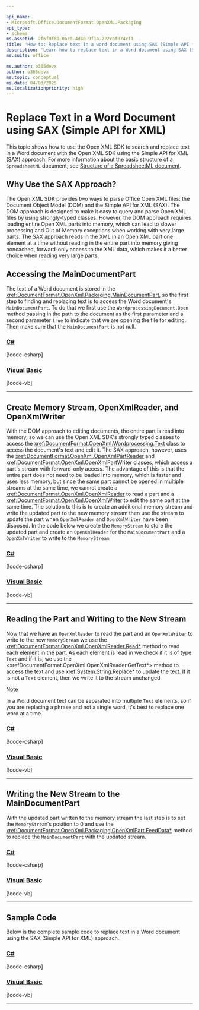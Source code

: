 ```yaml
---

api_name:
- Microsoft.Office.DocumentFormat.OpenXML.Packaging
api_type:
- schema
ms.assetid: 2f6f0f89-0ac0-4d40-9f1a-222caf074cf1
title: 'How to: Replace text in a word document using SAX (Simple API for XML)'
description: 'Learn how to replace text in a Word document using SAX (Simple API for XML)'
ms.suite: office

ms.author: o365devx
author: o365devx
ms.topic: conceptual
ms.date: 04/03/2025
ms.localizationpriority: high
---
```

# Replace Text in a Word Document using SAX (Simple API for XML)

This topic shows how to use the Open XML SDK to search and replace text in a Word document with the
Open XML SDK using the Simple API for XML (SAX) approach. For more information about the basic structure
of a `SpreadsheetML` document, see [Structure of a SpreadsheetML document](structure-of-a-spreadsheetml-document.md).

## Why Use the SAX Approach?

The Open XML SDK provides two ways to parse Office Open XML files: the Document Object Model (DOM) and the Simple API for XML (SAX). The DOM approach is designed to make it easy to query and parse Open XML files by using strongly-typed classes. However, the DOM approach requires loading entire Open XML parts into memory, which can lead to slower processing and Out of Memory exceptions when working with very large parts. The SAX approach reads in the XML in an Open XML part one element at a time without reading in the entire part into memory giving noncached, forward-only access to the XML data, which makes it a better choice when reading very large parts.

## Accessing the MainDocumentPart

The text of a Word document is stored in the <xref:DocumentFormat.OpenXml.Packaging.MainDocumentPart>, so the first step to
finding and replacing text is to access the Word document's `MainDocumentPart`. To do that we first use the `WordprocessingDocument.Open`
method passing in the path to the document as the first parameter and a second parameter `true` to indicate that we
are opening the file for editing. Then make sure that the `MainDocumentPart` is not null.

### [C#](#tab/cs-1)
[!code-csharp[](../../samples/word/replace_text_with_sax/cs/Program.cs#snippet1)]

### [Visual Basic](#tab/vb-1)
[!code-vb[](../../samples/word/replace_text_with_sax/vb/Program.vb#snippet1)]
***

## Create Memory Stream, OpenXmlReader, and OpenXmlWriter

With the DOM approach to editing documents, the entire part is read into memory, so we can use the Open XML SDK's
strongly typed classes to access the <xref:DocumentFormat.OpenXml.Wordprocessing.Text> class to access the
document's text and edit it. The SAX approach, however, uses the <xref:DocumentFormat.OpenXml.OpenXmlPartReader>
and <xref:DocumentFormat.OpenXml.OpenXmlPartWriter> classes, which access a part's stream with forward-only
access. The advantage of this is that the entire part does not need to be loaded into memory, which is faster
and uses less memory, but since the same part cannot be opened in multiple streams at the same time, we cannot create a
<xref:DocumentFormat.OpenXml.OpenXmlReader> to read a part and a <xref:DocumentFormat.OpenXml.OpenXmlWriter> to edit
the same part at the same time. The solution to this is to create an additional memory stream and write the
updated part to the new memory stream then use the stream to update the part when `OpenXmlReader` and `OpenXmlWriter`
have been disposed. In the code below we create the `MemoryStream` to store the updated part and create an
`OpenXmlReader` for the `MainDocumentPart` and a `OpenXmlWriter` to write to the `MemoryStream`

### [C#](#tab/cs-2)
[!code-csharp[](../../samples/word/replace_text_with_sax/cs/Program.cs#snippet2)]

### [Visual Basic](#tab/vb-2)
[!code-vb[](../../samples/word/replace_text_with_sax/vb/Program.vb#snippet2)]
***

## Reading the Part and Writing to the New Stream

Now that we have an `OpenXmlReader` to read the part and an `OpenXmlWriter` to write to the new `MemoryStream`
we use the <xref:DocumentFormat.OpenXml.OpenXmlReader.Read*> method to read each element in the part. As
each element is read in we check if it is of type `Text` and if it is, we use the <xrefDocumentFormat.OpenXml.OpenXmlReader.GetText*>
method to access the text and use <xref:System.String.Replace*> to update the text. If it is not a
`Text` element, then we write it to the stream unchanged.

> [!Note]
> In a Word document text can be separated into multiple `Text` elements, so if you are replacing a
> phrase and not a single word, it's best to replace one word at a time.

### [C#](#tab/cs-3)
[!code-csharp[](../../samples/word/replace_text_with_sax/cs/Program.cs#snippet3)]

### [Visual Basic](#tab/vb-3)
[!code-vb[](../../samples/word/replace_text_with_sax/vb/Program.vb#snippet3)]
***

## Writing the New Stream to the MainDocumentPart

With the updated part written to the memory stream the last step is to set the `MemoryStream`'s
position to 0 and use the <xref:DocumentFormat.OpenXml.Packaging.OpenXmlPart.FeedData*> method
to replace the `MainDocumentPart` with the updated stream.

### [C#](#tab/cs-4)
[!code-csharp[](../../samples/word/replace_text_with_sax/cs/Program.cs#snippet4)]

### [Visual Basic](#tab/vb-4)
[!code-vb[](../../samples/word/replace_text_with_sax/vb/Program.vb#snippet4)]
***

## Sample Code

Below is the complete sample code to replace text in a Word document using the SAX (Simple API for XML)
approach.

### [C#](#tab/cs-0)
[!code-csharp[](../../samples/word/replace_text_with_sax/cs/Program.cs#snippet0)]

### [Visual Basic](#tab/vb-0)
[!code-vb[](../../samples/word/replace_text_with_sax/vb/Program.vb#snippet0)]
***